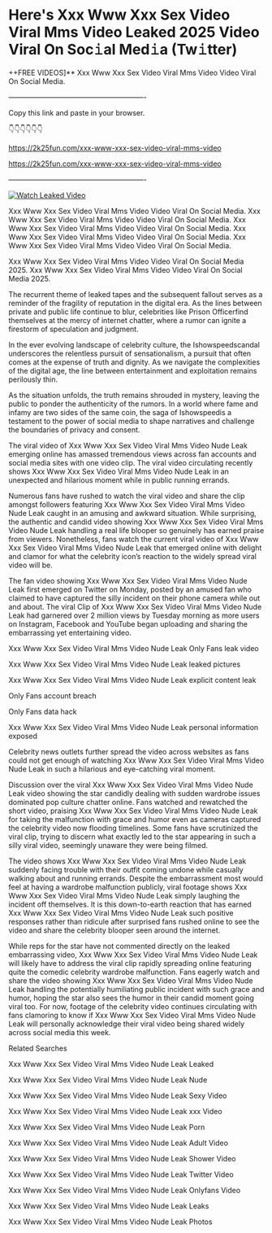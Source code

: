 # Here's Xxx Www Xxx Sex Video Viral Mms Video Leaked 2025 Video Viral On Soc𝚒al Med𝚒a (Tw𝚒tter)

++FREE VIDEOS]** Xxx Www Xxx Sex Video Viral Mms Video Video Viral On Social Media.

———————————————————-

Copy this link and paste in your browser.

👇👇👇👇👇👇

https://2k25fun.com/xxx-www-xxx-sex-video-viral-mms-video

https://2k25fun.com/xxx-www-xxx-sex-video-viral-mms-video

———————————————————-

[![Watch Leaked Video](https://miro.medium.com/v2/resize:fit:828/format:webp/1*cilzJN44JGOrTw9NJCrNHA.gif "Watch Leaked Video")](https://2k25fun.com/xxx-www-xxx-sex-video-viral-mms-video)

Xxx Www Xxx Sex Video Viral Mms Video Video Viral On Social Media. Xxx Www Xxx Sex Video Viral Mms Video Video Viral On Social Media. Xxx Www Xxx Sex Video Viral Mms Video Video Viral On Social Media. Xxx Www Xxx Sex Video Viral Mms Video Video Viral On Social Media. Xxx Www Xxx Sex Video Viral Mms Video Video Viral On Social Media.

Xxx Www Xxx Sex Video Viral Mms Video Video Viral On Social Media 2025. Xxx Www Xxx Sex Video Viral Mms Video Video Viral On Social Media 2025.

The recurrent theme of leaked tapes and the subsequent fallout serves as a reminder of the fragility of reputation in the digital era. As the lines between private and public life continue to blur, celebrities like Prison Officerfind themselves at the mercy of internet chatter, where a rumor can ignite a firestorm of speculation and judgment.

In the ever evolving landscape of celebrity culture, the Ishowspeedscandal underscores the relentless pursuit of sensationalism, a pursuit that often comes at the expense of truth and dignity. As we navigate the complexities of the digital age, the line between entertainment and exploitation remains perilously thin.

As the situation unfolds, the truth remains shrouded in mystery, leaving the public to ponder the authenticity of the rumors. In a world where fame and infamy are two sides of the same coin, the saga of Ishowspeedis a testament to the power of social media to shape narratives and challenge the boundaries of privacy and consent.

The viral video of Xxx Www Xxx Sex Video Viral Mms Video Nude Leak emerging online has amassed tremendous views across fan accounts and social media sites with one video clip. The viral video circulating recently shows Xxx Www Xxx Sex Video Viral Mms Video Nude Leak in an unexpected and hilarious moment while in public running errands.

Numerous fans have rushed to watch the viral video and share the clip amongst followers featuring Xxx Www Xxx Sex Video Viral Mms Video Nude Leak caught in an amusing and awkward situation. While surprising, the authentic and candid video showing Xxx Www Xxx Sex Video Viral Mms Video Nude Leak handling a real life blooper so genuinely has earned praise from viewers. Nonetheless, fans watch the current viral video of Xxx Www Xxx Sex Video Viral Mms Video Nude Leak that emerged online with delight and clamor for what the celebrity icon’s reaction to the widely spread viral video will be.

The fan video showing Xxx Www Xxx Sex Video Viral Mms Video Nude Leak first emerged on Twitter on Monday, posted by an amused fan who claimed to have captured the silly incident on their phone camera while out and about. The viral Clip of Xxx Www Xxx Sex Video Viral Mms Video Nude Leak had garnered over 2 million views by Tuesday morning as more users on Instagram, Facebook and YouTube began uploading and sharing the embarrassing yet entertaining video.

Xxx Www Xxx Sex Video Viral Mms Video Nude Leak Only Fans leak video

Xxx Www Xxx Sex Video Viral Mms Video Nude Leak leaked pictures

Xxx Www Xxx Sex Video Viral Mms Video Nude Leak explicit content leak

Only Fans account breach

Only Fans data hack

Xxx Www Xxx Sex Video Viral Mms Video Nude Leak personal information exposed

Celebrity news outlets further spread the video across websites as fans could not get enough of watching Xxx Www Xxx Sex Video Viral Mms Video Nude Leak in such a hilarious and eye-catching viral moment.

Discussion over the viral Xxx Www Xxx Sex Video Viral Mms Video Nude Leak video showing the star candidly dealing with sudden wardrobe issues dominated pop culture chatter online. Fans watched and rewatched the short video, praising Xxx Www Xxx Sex Video Viral Mms Video Nude Leak for taking the malfunction with grace and humor even as cameras captured the celebrity video now flooding timelines. Some fans have scrutinized the viral clip, trying to discern what exactly led to the star appearing in such a silly viral video, seemingly unaware they were being filmed.

The video shows Xxx Www Xxx Sex Video Viral Mms Video Nude Leak suddenly facing trouble with their outfit coming undone while casually walking about and running errands. Despite the embarrassment most would feel at having a wardrobe malfunction publicly, viral footage shows Xxx Www Xxx Sex Video Viral Mms Video Nude Leak simply laughing the incident off themselves. It is this down-to-earth reaction that has earned Xxx Www Xxx Sex Video Viral Mms Video Nude Leak such positive responses rather than ridicule after surprised fans rushed online to see the video and share the celebrity blooper seen around the internet.

While reps for the star have not commented directly on the leaked embarrassing video, Xxx Www Xxx Sex Video Viral Mms Video Nude Leak will likely have to address the viral clip rapidly spreading online featuring quite the comedic celebrity wardrobe malfunction. Fans eagerly watch and share the video showing Xxx Www Xxx Sex Video Viral Mms Video Nude Leak handling the potentially humiliating public incident with such grace and humor, hoping the star also sees the humor in their candid moment going viral too. For now, footage of the celebrity video continues circulating with fans clamoring to know if Xxx Www Xxx Sex Video Viral Mms Video Nude Leak will personally acknowledge their viral video being shared widely across social media this week.

Related Searches

Xxx Www Xxx Sex Video Viral Mms Video Nude Leak Leaked

Xxx Www Xxx Sex Video Viral Mms Video Nude Leak Nude

Xxx Www Xxx Sex Video Viral Mms Video Nude Leak Sexy Video

Xxx Www Xxx Sex Video Viral Mms Video Nude Leak xxx Video

Xxx Www Xxx Sex Video Viral Mms Video Nude Leak Porn

Xxx Www Xxx Sex Video Viral Mms Video Nude Leak Adult Video

Xxx Www Xxx Sex Video Viral Mms Video Nude Leak Shower Video

Xxx Www Xxx Sex Video Viral Mms Video Nude Leak Twitter Video

Xxx Www Xxx Sex Video Viral Mms Video Nude Leak Onlyfans Video

Xxx Www Xxx Sex Video Viral Mms Video Nude Leak Leaks

Xxx Www Xxx Sex Video Viral Mms Video Nude Leak Photos
